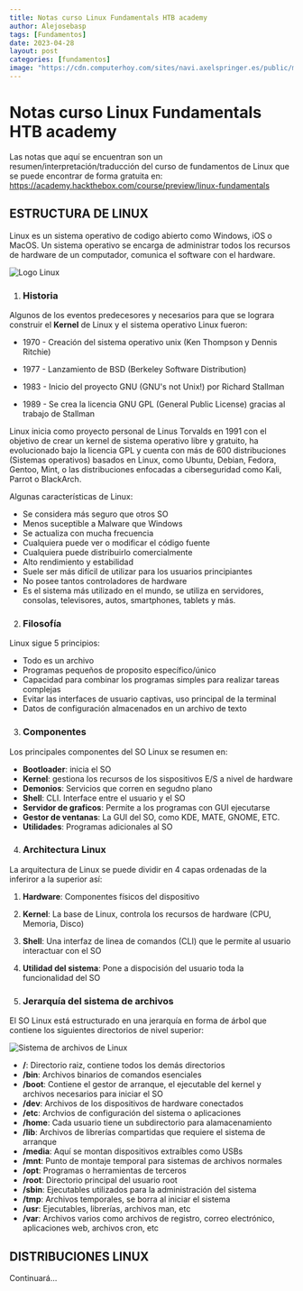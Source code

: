 ```yaml
---
title: Notas curso Linux Fundamentals HTB academy
author: Alejosebasp
tags: [Fundamentos]
date: 2023-04-28
layout: post
categories: [fundamentos]
image: "https://cdn.computerhoy.com/sites/navi.axelspringer.es/public/media/image/2014/04/39513-linux.jpg"
---
```


# Notas curso Linux Fundamentals HTB academy

Las notas que aquí se encuentran son un resumen/interpretación/traducción del curso de fundamentos de Linux que se puede encontrar de forma gratuita en: https://academy.hackthebox.com/course/preview/linux-fundamentals

<!--more--> 

## **ESTRUCTURA DE LINUX**

Linux es un sistema operativo de codigo abierto como Windows, iOS o MacOS. Un sistema operativo se encarga de administrar todos los recursos de hardware de un computador, comunica el software con el hardware.

![Logo Linux ](https://logos-world.net/wp-content/uploads/2020/09/Linux-Logo-1996-present.png)

1. ### Historia

Algunos de los eventos predecesores y necesarios para que se lograra construir el **Kernel** de Linux y el sistema operativo Linux fueron:

- 1970 - Creación del sistema operativo unix (Ken Thompson y Dennis Ritchie)

- 1977 - Lanzamiento de BSD (Berkeley Software Distribution)

- 1983 - Inicio del proyecto GNU (GNU's not Unix!) por Richard Stallman

- 1989 - Se crea la licencia GNU GPL (General Public License) gracias al trabajo de Stallman

Linux inicia como proyecto personal de Linus Torvalds en 1991 con el objetivo de crear un kernel de sistema operativo libre y gratuito, ha evolucionado bajo la licencia GPL y cuenta con más de 600 distribuciones (Sistemas operativos) basados en Linux, como Ubuntu, Debian, Fedora, Gentoo, Mint, o las distribuciones enfocadas a ciberseguridad como Kali, Parrot o BlackArch.

Algunas características de Linux: 

- Se considera más seguro que otros SO
- Menos suceptible a Malware que Windows
- Se actualiza con mucha frecuencia
- Cualquiera puede ver o modificar el código fuente
- Cualquiera puede distribuirlo comercialmente
- Alto rendimiento y estabilidad 
- Suele ser más difícil de utilizar para los usuarios principiantes
- No posee tantos controladores de hardware
- Es el sistema más utilizado en el mundo, se utiliza en servidores, consolas, televisores, autos, smartphones, tablets y más.


2. ### Filosofía

Linux sigue 5 principios:

- Todo es un archivo
- Programas pequeños de proposito específico/único
- Capacidad para combinar los programas simples para realizar tareas complejas
- Evitar las interfaces de usuario captivas, uso principal de la terminal
- Datos de configuración almacenados en un archivo de texto


3. ### Componentes

Los principales componentes del SO Linux se resumen en:

- **Bootloader**: inicia el SO
- **Kernel**: gestiona los recursos de los sispositivos E/S a nivel de hardware 
- **Demonios**: Servicios que corren en segudno plano
- **Shell**: CLI. Interface entre el usuario y el SO
- **Servidor de graficos**: Permite a los programas con GUI ejecutarse
- **Gestor de ventanas**: La GUI del SO, como KDE, MATE, GNOME, ETC.
- **Utilidades**: Programas adicionales al SO

4. ### Architectura Linux

La arquitectura de Linux se puede dividir en 4 capas ordenadas de la inferiror a la superior así:

1. **Hardware**:  Componentes físicos del dispositivo
2. **Kernel**: La base de Linux, controla los recursos de hardware (CPU, Memoria, Disco)
3. **Shell**: Una interfaz de linea de comandos (CLI) que le permite al usuario interactuar con el SO
4. **Utilidad del sistema**: Pone a dispocisión del usuario toda la funcionalidad del SO

5. ### Jerarquía del sistema de archivos

El SO Linux está estructurado en una jerarquía en forma de árbol que contiene los siguientes directorios de nivel superior:

![Sistema de archivos de Linux](https://uqbarun.github.io/assets/images/linuxFS.png "title")

- **/**: Directorio raiz, contiene todos los demás directorios
- **/bin**: Archivos binarios de comandos esenciales
- **/boot**: Contiene el gestor de arranque, el ejecutable del kernel y archivos necesarios para iniciar el SO
- **/dev**: Archivos de los dispositivos de hardware conectados
- **/etc**: Archvios de configuración del sistema o aplicaciones
- **/home**: Cada usuario tiene un subdirectorio para alamacenamiento
- **/lib**: Archivos de librerías compartidas que requiere el sistema de arranque
- **/media**: Aquí se montan dispositivos extraíbles como USBs
- **/mnt**: Punto de montaje temporal para sistemas de archivos normales
- **/opt**: Programas o herramientas de terceros
- **/root**: Directorio principal del usuario root
- **/sbin**: Ejecutables utilizados para la administración del sistema
- **/tmp**: Archivos temporales, se borra al iniciar el sistema
- **/usr**: Ejecutables, librerías, archivos man, etc
- **/var**: Archivos varios como archivos de registro, correo electrónico, aplicaciones web, archivos cron, etc

## **DISTRIBUCIONES LINUX**

Continuará...
